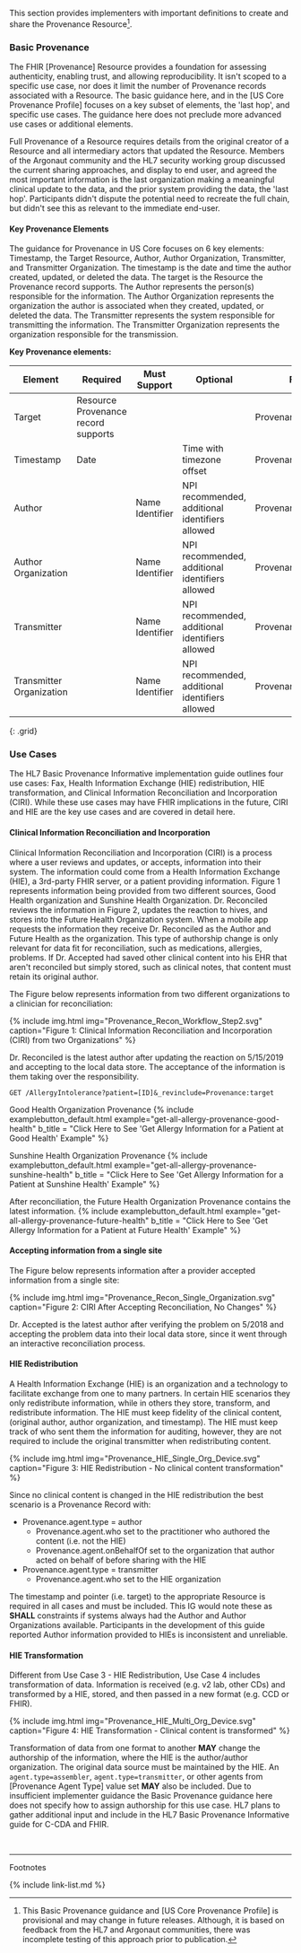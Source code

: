 
​This section provides implementers with important definitions to create and share the Provenance Resource[^1].

### Basic Provenance

The FHIR [Provenance] Resource provides a foundation for assessing authenticity, enabling trust, and allowing reproducibility. It isn't scoped to a specific use case, nor does it limit the number of Provenance records associated with a Resource. The basic guidance here, and in the [US Core Provenance Profile] focuses on a key subset of elements, the 'last hop', and specific use cases. The guidance here does not preclude more advanced use cases or additional elements.

Full Provenance of a Resource requires details from the original creator of a Resource and all intermediary actors that updated the Resource. Members of the Argonaut community and the HL7 security working group discussed the current sharing approaches, and display to end user, and agreed the most important information is the last organization making a meaningful clinical update to the data, and the prior system providing the data, the 'last hop'.  Participants didn't dispute the potential need to recreate the full chain, but didn't see this as relevant to the immediate end-user.

#### Key Provenance Elements

The guidance for Provenance in US Core focuses on 6 key elements: Timestamp, the Target Resource, Author, Author Organization, Transmitter, and Transmitter Organization. The timestamp is the date and time the author created, updated, or deleted the data. The target is the Resource the Provenance record supports. The Author represents the person(s) responsible for the information. The Author Organization represents the organization the author is associated when they created, updated, or deleted the data. The Transmitter represents the system responsible for transmitting the information. The Transmitter Organization represents the organization responsible for the transmission.

**Key Provenance elements:**

Element | Required | Must Support |Optional| FHIR Element|
---|---|---|---|---
Target | Resource Provenance <br>record supports | | | Provenance.target
Timestamp | Date | | Time with timezone offset | Provenance.recorded
Author | | Name<br>Identifier | NPI recommended, additional identifiers allowed| Provenance.agent.who
Author Organization | | Name<br>Identifier  | NPI recommended, additional identifiers allowed |Provenance.agent.onBehalfOf
Transmitter | | Name<br>Identifier | NPI recommended, additional identifiers allowed| Provenance.agent.who
Transmitter Organization | | Name<br>Identifier  | NPI recommended, additional identifiers allowed |Provenance.agent.onBehalfOf
{: .grid}

### Use Cases

The HL7 Basic Provenance Informative implementation guide outlines four use cases: Fax, Health Information Exchange (HIE) redistribution, HIE transformation, and Clinical Information Reconciliation and Incorporation (CIRI). While these use cases may have FHIR implications in the future, CIRI and HIE are the key use cases and are covered in detail here.

#### Clinical Information Reconciliation and Incorporation

Clinical Information Reconciliation and Incorporation (CIRI) is a process where a user reviews and updates, or accepts, information into their system. The information could come from a Health Information Exchange (HIE), a 3rd-party FHIR server, or a patient providing information. Figure 1 represents information being provided from two different sources, Good Health organization and Sunshine Health Organization. Dr. Reconciled reviews the information in Figure 2, updates the reaction to hives, and stores into the Future Health Organization system. When a mobile app requests the information they receive Dr. Reconciled as the Author and Future Health as the organization. This type of authorship change is only relevant for data fit for reconciliation, such as medications, allergies, problems. If Dr. Accepted had saved other clinical content into his EHR that aren't reconciled but simply stored, such as clinical notes, that content must retain its original author.

The Figure below represents information from two different organizations to a clinician for reconciliation:

{% include img.html img="Provenance_Recon_Workflow_Step2.svg" caption="Figure 1: Clinical Information Reconciliation and Incorporation (CIRI) from two Organizations" %}

 Dr. Reconciled is the latest author after updating the reaction on 5/15/2019 and accepting to the local data store. The acceptance of the information is them taking over the responsibility.

 `GET /AllergyIntolerance?patient=[ID]&_revinclude=Provenance:target`

Good Health Organization Provenance
{% include examplebutton_default.html example="get-all-allergy-provenance-good-health" b_title = "Click Here to See 'Get Allergy Information for a Patient at Good Health' Example" %}

Sunshine Health Organization Provenance
{% include examplebutton_default.html example="get-all-allergy-provenance-sunshine-health" b_title = "Click Here to See 'Get Allergy Information for a Patient at Sunshine Health' Example" %}

After reconciliation, the Future Health Organization Provenance contains the latest information.
{% include examplebutton_default.html example="get-all-allergy-provenance-future-health" b_title = "Click Here to See 'Get Allergy Information for a Patient at Future Health' Example" %}

#### Accepting information from a single site

The Figure below represents information after a provider accepted information from a single site:

{% include img.html img="Provenance_Recon_Single_Organization.svg" caption="Figure 2: CIRI After Accepting Reconciliation, No Changes" %}

Dr. Accepted is the latest author after verifying the problem on 5/2018 and accepting the problem data into their local data store, since it went through an interactive reconciliation process.

#### HIE Redistribution

A Health Information Exchange (HIE) is an organization and a technology to facilitate exchange from one to many partners. In certain HIE scenarios they only redistribute information, while in others they store, transform, and redistribute information. The HIE must keep fidelity of the clinical content, (original author, author organization, and timestamp). The HIE must keep track of who sent them the information for auditing, however, they are not required to include the original transmitter when redistributing content.

{% include img.html img="Provenance_HIE_Single_Org_Device.svg" caption="Figure 3: HIE Redistribution - No clinical content transformation" %}

Since no clinical content is changed in the HIE redistribution the best scenario is a Provenance Record with:
- Provenance.agent.type = author
  - Provenance.agent.who set to the practitioner who authored the content (i.e. not the HIE)
  - Provenance.agent.onBehalfOf set to the organization that author acted on behalf of before sharing with the HIE
- Provenance.agent.type = transmitter
  - Provenance.agent.who set to the HIE organization

 The timestamp and pointer (i.e. target) to the appropriate Resource is required in all cases and must be included. This IG would note these as **SHALL** constraints if systems always had the Author and Author Organizations available. Participants in the development of this guide reported Author information provided to HIEs is inconsistent and unreliable.  


#### HIE Transformation

Different from Use Case 3 - HIE Redistribution, Use Case 4 includes transformation of data. Information is received (e.g. v2 lab, other CDs) and transformed by a HIE, stored, and then passed in a new format (e.g. CCD or FHIR).

{% include img.html img="Provenance_HIE_Multi_Org_Device.svg" caption="Figure 4: HIE Transformation - Clinical content is transformed" %}

Transformation of data from one format to another **MAY** change the authorship of the information, where the HIE is the author/author organization. The original data source must be maintained by the HIE. An `agent.type=assembler`, `agent.type=transmitter`, or other agents from [Provenance Agent Type] value set **MAY** also be included. Due to insufficient implementer guidance the Basic Provenance guidance here does not specify how to assign authorship for this use case. HL7 plans to gather additional input and include in the HL7 Basic Provenance Informative guide for C-CDA and FHIR.

<br />

---
Footnotes

[^1]: This Basic Provenance guidance and [US Core Provenance Profile] is provisional and may change in future releases. Although, it is based on feedback from the HL7 and Argonaut communities, there was incomplete testing of this approach prior to publication.

{% include link-list.md %}
